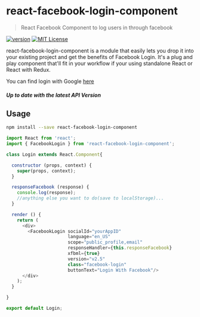 # react-facebook-login-component
> React Facebook Component to log users in through facebook

[![version](https://img.shields.io/npm/v/react-facebook-login-component.svg?style=flat-square)](http://npm.im/react-google-login-component)
[![MIT License](https://img.shields.io/npm/l/react-facebook-login-component.svg?style=flat-square)](http://opensource.org/licenses/MIT)

react-facebook-login-component is a module that easily lets you drop it into
your existing project and get the benefits of Facebook Login. It's a plug and
play component that'll fit in your workflow if your using standalone React or
React with Redux.

You can find login with Google [here](https://github.com/kennetpostigo/react-google-login-component)

##### Up to date with the latest API Version

## Usage
```bash
npm install --save react-facebook-login-component
```

```js
import React from 'react';
import { FacebookLogin } from 'react-facebook-login-component';

class Login extends React.Component{

  constructor (props, context) {
    super(props, context);
  }

  responseFacebook (response) {
    console.log(response);
    //anything else you want to do(save to localStorage)...
  }

  render () {
    return (
      <div>
        <FacebookLogin socialId="yourAppID"
                       language="en_US"
                       scope="public_profile,email"
                       responseHandler={this.responseFacebook}
                       xfbml={true}
                       version="v2.5"
                       class="facebook-login"
                       buttonText="Login With Facebook"/>
      </div>
    );
  }

}

export default Login;

```
